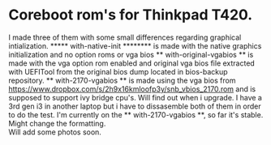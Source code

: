 # Coreboot rom's for Thinkpad T420.
I made three of them with some small differences regarding graphical intialization.
***** with-native-init ******** is made with the native graphics initialization and no option roms or vga bios
** with-original-vgabios ** is made with the vga option rom enabled and original vga bios file extracted with UEFITool from the original bios dump located in bios-backup repository.
** with-2170-vgabios ** is made using the vga bios from https://www.dropbox.com/s/2h9x16kmloofp3y/snb_vbios_2170.rom and is supposed to support ivy bridge cpu's. Will find out when i upgrade. I have a 3rd gen i3 in another laptop but i have to dissasemble both of them in order to do the test.
I'm currently on the ** with-2170-vgabios **, so far it's stable.
Might change the formatting.  
Will add some photos soon.
